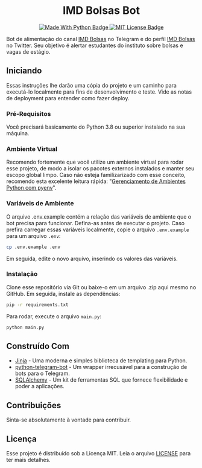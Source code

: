 <h1 align="center">IMD Bolsas Bot</h1>

<p align="center">
    <a href="https://www.python.org/">
        <img alt="Made With Python Badge" src="https://img.shields.io/badge/Made%20with-Python-1f425f.svg">
    </a>
    <a href="blob/master/LICENSE">
        <img alt="MIT License Badge" src="http://img.shields.io/badge/license-MIT-blue.svg?style=flat">
    </a>
</p>

Bot de alimentação do canal [IMD Bolsas](https://t.me/imdbolsas) no Telegram e do perfil [IMD Bolsas](https://twitter.com/imdbolsas) no Twitter. Seu objetivo é alertar estudantes do instituto sobre bolsas e vagas de estágio.

## Iniciando

Essas instruções lhe darão uma cópia do projeto e um caminho para executá-lo localmente para fins de desenvolvimento e teste. Vide as notas de deployment para entender como fazer deploy.

### Pré-Requisitos

Você precisará basicamente do Python 3.8 ou superior instalado na sua máquina.

### Ambiente Virtual

Recomendo fortemente que você utilize um ambiente virtual para rodar esse projeto, de modo a isolar os pacotes externos instalados e manter seu escopo global limpo.
Caso não esteja familizarizado com esse conceito, recomendo esta excelente leitura rápida: "[Gerenciamento de Ambientes Python com pyenv](https://medium.com/operacionalti/gerenciamento-de-ambientes-python-com-pyenv-3ce71eb1a2c3)".

### Variáveis de Ambiente

O arquivo .env.example contém a relação das variáveis de ambiente que o bot precisa para funcionar. Defina-as antes de executar o projeto.
Caso prefira carregar essas variáveis localmente, copie o arquivo ```.env.example``` para um arquivo ```.env```:

```bash
cp .env.example .env
```

Em seguida, edite o novo arquivo, inserindo os valores das variáveis.

### Instalação

Clone esse repositório via Git ou baixe-o em um arquivo .zip aqui mesmo no GitHub. Em seguida, instale as dependências:

```bash
pip -r requirements.txt
```

Para rodar, execute o arquivo `main.py`:

```bash
python main.py
```

## Construído Com

* [Jinja](https://jinja.palletsprojects.com/en/2.11.x/) - Uma moderna e simples biblioteca de templating para Python.
* [python-telegram-bot](https://github.com/python-telegram-bot/python-telegram-bot/) - Um wrapper irrecusável para a construção de bots para o Telegram.
* [SQLAlchemy](https://www.sqlalchemy.org/) - Um kit de ferramentas SQL que fornece flexibilidade e poder a aplicações.

## Contribuições

Sinta-se absolutamente à vontade para contribuir.

## Licença

Esse projeto é distribuído sob a Licença MIT. Leia o arquivo [LICENSE](LICENSE) para ter mais detalhes.

